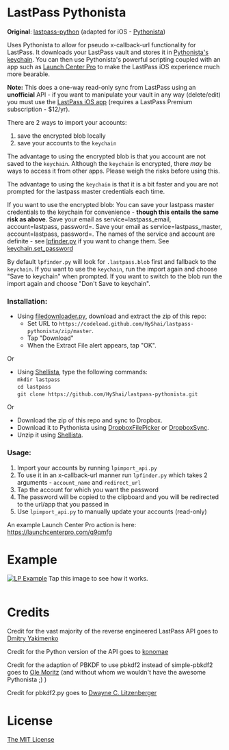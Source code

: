 LastPass Pythonista
===================

**Original**: [lastpass-python][] (adapted for iOS - [Pythonista][])


Uses Pythonista to allow for pseudo x-callback-url functionality for LastPass. It downloads your LastPass vault and stores it in [Pythonista's keychain][]. You can then use Pythonista's powerful scripting coupled with an app such as [Launch Center Pro][] to make the LastPass iOS experience much more bearable.

**Note:** This does a one-way read-only sync from LastPass using an __unofficial__ API - if you want to manipulate your vault in any way (delete/edit) you must use the [LastPass iOS app][] (requires a LastPass Premium subscription - $12/yr).

There are 2 ways to import your accounts:

1. save the encrypted blob locally
2. save your accounts to the `keychain`

The advantage to using the encrypted blob is that you account are not saved to the `keychain`. Although the `keychain` is encrypted, there *may* be ways to access it from other apps. Please weigh the risks before using this. 

The advantage to using the `keychain` is that it is a bit faster and you are not prompted for the lastpass master credentials each time. 

If you want to use the encrypted blob: You can save your lastpass master credentials to the keychain for convenience - **though this entails the same risk as above**. Save your email as service=lastpass_email, account=lastpass, password=<your-email>. Save your email as service=lastpass_master, account=lastpass, password=<your-password>. The names of the service and account are definite - see [lpfinder.py][] if you want to change them. See [keychain.set_password][]

By default `lpfinder.py` will look for `.lastpass.blob` first and fallback to the `keychain`. If you want to use the `keychain`, run the import again and choose "Save to keychain" when prompted. If you want to switch to the blob run the import again and choose "Don't Save to keychain".

### Installation:

* Using [filedownloader.py][], download and extract the zip of this repo:
    * Set URL to `https://codeload.github.com/HyShai/lastpass-pythonista/zip/master`.
    * Tap "Download"
    * When the Extract File alert appears, tap "OK".

Or

* Using <a href="https://github.com/transistor1/shellista">Shellista</a>, type the following commands:<br>
    `mkdir lastpass`<br>
    `cd lastpass`<br>
    `git clone https://github.com/HyShai/lastpass-pythonista.git`

Or

* Download the zip of this repo and sync to Dropbox.
* Download it to Pythonista using [DropboxFilePicker][] or [DropboxSync][].
* Unzip it using [Shellista][].

### Usage:

1. Import your accounts by running `lpimport_api.py`
2. To use it in an x-callback-url manner run `lpfinder.py` which takes 2 arguments - `account_name` and `redirect_url`
3. Tap the account for which you want the password 
4. The password will be copied to the clipboard and you will be redirected to the url/app that you passed in
4. Use `lpimport_api.py` to manually update your accounts (read-only)

An example Launch Center Pro action is here: https://launchcenterpro.com/q9qmfg 

Example
=======

<a href="https://www.youtube.com/watch?v=8WmbEWjLWbY" target="_blank"><img src="http://img.youtube.com/vi/8WmbEWjLWbY/0.jpg" alt="LP Example"></a> Tap this image to see how it works.

```python

```
Credits
=======

Credit for the vast majority of the reverse engineered LastPass API goes to [Dmitry Yakimenko][]

Credit for the Python version of the API goes to [konomae][]

Credit for the adaption of PBKDF to use pbkdf2 instead of simple-pbkdf2 goes to [Ole Moritz][] (and without whom we wouldn't have the awesome Pythonista ;) )

Credit for pbkdf2.py goes to [Dwayne C. Litzenberger][]

License
=======

[The MIT License][]

  [Pythonista]: https://itunes.apple.com/us/app/pythonista/id528579881
  [lastpass-python]: https://github.com/konomae/lastpass-python
  [The MIT License]: http://opensource.org/licenses/mit-license.php
  [Launch Center Pro]: https://itunes.apple.com/us/app/launch-center-pro/id532016360?mt=8&uo=4&at=11l6hc&ct=fnd
  [LastPass iOS app]:https://itunes.apple.com/us/app/lastpass-for-premium-customers/id324613447?mt=8&uo=4&at=11l6hc&ct=fnd
  [DropboxFilePicker]:https://gist.github.com/omz/fb180c58c94526e2c40b
  [DropboxSync]:https://gist.github.com/sidewinder42/8631794
  [Shellista]:https://github.com/transistor1/shellista
  [konomae]:https://github.com/konomae
  [Ole Moritz]:https://github.com/omz
  [Dwayne C. Litzenberger]:https://github.com/dlitz/python-pbkdf2
  [Pythonista's keychain]:http://omz-software.com/pythonista/docs/ios/keychain.html
  [Dmitry Yakimenko]:https://github.com/detunized
  [filedownloader.py]:https://gist.github.com/elliospizzaman/89edf288a15fde45682a
  [keychain.set_password]:http://omz-software.com/pythonista/docs/ios/keychain.html#keychain.set_password
  [lpfinder.py]:https://github.com/HyShai/lastpass-pythonista/blob/master/lpfinder.py#L27
